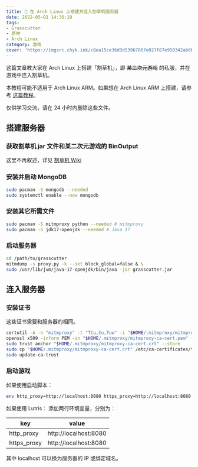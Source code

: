 ```yaml
---
title: 🚜 在 Arch Linux 上搭建并连入割草机服务器
date: 2022-05-01 14:36:19
tags:
- Grasscutter
- 原神
- Arch Linux
category: 游戏
cover: 'https://imgsrc.chyk.ink/c8ea15ce36d3d53967867e027f87e950342ab0bc.webp'
---
```


这篇文章教大家在 Arch Linux 上搭建「割草机」，即 ~~某二次元游戏~~ 的私服，并在游戏中连入割草机。

本教程可能不适用于 Arch Linux ARM。如果想在 Arch Linux ARM 上搭建，请参考 [这篇教程](https://www.chitang.tech/posts/grasscutter-android/)。

仅供学习交流，请在 24 小时内删除这些文件。

## 搭建服务器

### 获取割草机 jar 文件和某二次元游戏的 BinOutput

这里不再叙述，详见 [割草机 Wiki](https://github.com/Grasscutters/Grasscutter/wiki)

### 安装并启动 MongoDB

```bash
sudo pacman -S mongodb --needed
sudo systemctl enable --now mongodb
```

### 安装其它所需文件

```bash
sudo pacman -S mitmproxy python --needed # mitmproxy
sudo pacman -S jdk17-openjdk --needed # Java 17
```

### 启动服务器

```bash
cd /path/to/grasscutter
mitmdump -s proxy.py -k --set block_global=false & \
sudo /usr/lib/jvm/java-17-openjdk/bin/java -jar grasscutter.jar
```

## 连入服务器

### 安装证书

这些证书需要和服务器的相同。

```bash
certutil -A -n "mitmproxy" -t "TCu,Cu,Tuw" -i "$HOME/.mitmproxy/mitmproxy-ca-cert.cer" -d sql:$HOME/.pki/nssdb # 安装用户证书，可选
openssl x509 -inform PEM -in "$HOME/.mitmproxy/mitmproxy-ca-cert.pem" -out "$HOME/.mitmproxy/mitmproxy-ca-cert.crt" # 把 pem 证书转为 crt
sudo trust anchor "$HOME/.mitmproxy/mitmproxy-ca-cert.crt" --store
sudo cp "$HOME/.mitmproxy/mitmproxy-ca-cert.crt" /etc/ca-certificates/trust-source/anchors/
sudo update-ca-trust
```

### 启动游戏

如果使用启动脚本：

```bash
env http_proxy=http://localhost:8080 https_proxy=http://localhost:8080 /path/to/certain_anime_game_startup.sh
```

如果使用 Lutris：
添加两行环境变量，分别为：

| key | value |
| --- | --- |
| http_proxy | http://localhost:8080 |
| https_proxy | http://localhost:8080 |

其中 localhost 可以换为服务器的 IP 或绑定域名。

